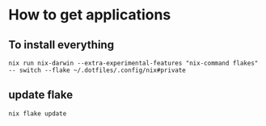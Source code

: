 # How to get applications

## To install everything

```fish
nix run nix-darwin --extra-experimental-features "nix-command flakes" -- switch --flake ~/.dotfiles/.config/nix#private
```

## update flake

```fish
nix flake update
```
